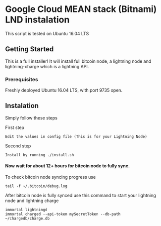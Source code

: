 # Google Cloud MEAN stack (Bitnami) LND instalation

This script is tested on Ubuntu 16.04 LTS

## Getting Started

This is a full installer! It will install full bitcoin node, a lightning node and lightning-charge which is a lightning API.

### Prerequisites

Freshly deployed Ubuntu 16.04 LTS, with port 9735 open.

## Instalation

Simply follow these steps

First step

```
Edit the values in config file (This is for your Lightning Node)
```

Second step

```
Install by running ./install.sh
```

#### Now wait for about 12+ hours for bitcoin node to fully sync.

To check bitcoin node syncing progress use

```
tail -f ~/.bitcoin/debug.log
```

After bitcoin node is fully synced use this command to start your lightning node and lightning charge

```
immortal lightningd
immortal charged --api-token mySecretToken --db-path ~/chargedb/charge.db
```
